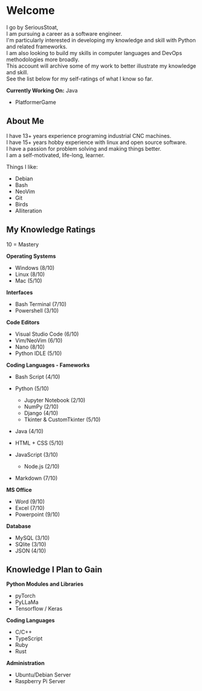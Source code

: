 # Welcome
I go by SeriousStoat,  
I am pursuing a career as a software engineer.  
I'm particularly interested in developing my knowledge and skill with Python and related frameworks.  
I am also looking to build my skills in computer languages and DevOps methodologies more broadly.  
This account will archive some of my work to better illustrate my knowledge and skill.  
See the list below for my self-ratings of what I know so far.

**Currently Working On:**  Java
- PlatformerGame

## About Me
I have 13+ years experience programing industrial CNC machines.  
I have 15+ years hobby experience with linux and open source software.  
I have a passion for problem solving and making things better.  
I am a self-motivated, life-long, learner.

Things I like:
- Debian
- Bash
- NeoVim
- Git
- Birds
- Alliteration

## My Knowledge Ratings
10 = Mastery

**Operating Systems**
- Windows (8/10)
- Linux (8/10)
- Mac (5/10)

**Interfaces**
- Bash Terminal (7/10)
- Powershell (3/10)

**Code Editors**
- Visual Studio Code (6/10)
- Vim/NeoVim (6/10)
- Nano (8/10)
- Python IDLE (5/10)

**Coding Languages - Fameworks**
- Bash Script (4/10)
- Python (5/10)
    - Jupyter Notebook (2/10)
    - NumPy (2/10)
    - Django (4/10)
    - Tkinter & CustomTkinter (5/10)
 
- Java (4/10)

- HTML + CSS (5/10)
- JavaScript (3/10)
    - Node.js (2/10)

- Markdown (7/10)

**MS Office**
- Word (9/10)
- Excel (7/10)
- Powerpoint (9/10)

**Database**
- MySQL (3/10)
- SQlite (3/10)
- JSON (4/10)

## Knowledge I Plan to Gain
**Python Modules and Libraries**
- pyTorch
- PyLLaMa
- Tensorflow / Keras

**Coding Languages**
- C/C++
- TypeScript
- Ruby
- Rust

**Administration**
- Ubuntu/Debian Server
- Raspberry Pi Server
